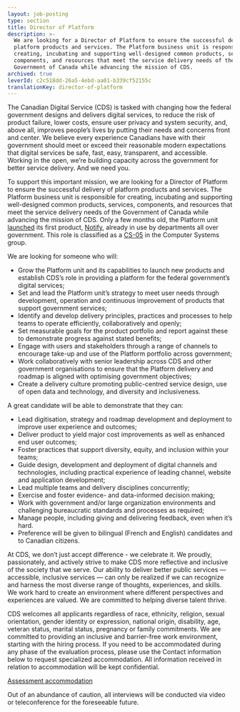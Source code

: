```yaml
---
layout: job-posting
type: section
title: Director of Platform
description: >-
  We are looking for a Director of Platform to ensure the successful delivery of
  platform products and services. The Platform business unit is responsible for
  creating, incubating and supporting well-designed common products, services,
  components, and resources that meet the service delivery needs of the
  Government of Canada while advancing the mission of CDS.
archived: true
leverId: c2c518dd-26a5-4ebd-aa01-b339cf52155c
translationKey: director-of-platform
---
```

The Canadian Digital Service (CDS) is tasked with changing how the federal government designs and delivers digital services, to reduce the risk of product failure, lower costs, ensure user privacy and system security, and, above all, improves people’s lives by putting their needs and concerns front and center. We believe every experience Canadians have with their government should meet or exceed their reasonable modern expectations that digital services be safe, fast, easy, transparent, and accessible. Working in the open, we’re building capacity across the government for better service delivery. And we need you.

To support this important mission, we are looking for a Director of Platform to ensure the successful delivery of platform products and services. The Platform business unit is responsible for creating, incubating and supporting well-designed common products, services, components, and resources that meet the service delivery needs of the Government of Canada while advancing the mission of CDS. Only a few months old, the Platform unit [launched](https://nationalpost.com/pmn/news-pmn/canada-news-pmn/youve-got-mail-feds-test-new-e-notification-service-to-save-cash-time) its first product, [Notify](https://notification.alpha.canada.ca/), already in use by departments all over government. This role is classified as a [CS-05](https://www.tbs-sct.gc.ca/agreements-conventions/view-visualiser-eng.aspx?id=1#toc12259212260/) in the Computer Systems group.

We are looking for someone who will:

* Grow the Platform unit and its capabilities to launch new products and establish CDS’s role in providing a platform for the federal government’s digital services;
* Set and lead the Platform unit’s strategy to meet user needs through development, operation and continuous improvement of products that support government services;
* Identify and develop delivery principles, practices and processes to help teams to operate efficiently, collaboratively and openly;
* Set measurable goals for the product portfolio and report against these to demonstrate progress against stated benefits;
* Engage with users and stakeholders through a range of channels to encourage take-up and use of the Platform portfolio across government;
* Work collaboratively with senior leadership across CDS and other government organisations to ensure that the Platform delivery and roadmap is aligned with optimising government objectives;
* Create a delivery culture promoting public-centred service design, use of open data and technology, and diversity and inclusiveness.

A great candidate will be able to demonstrate that they can:

* Lead digitisation, strategy and roadmap development and deployment to improve user experience and outcomes;
* Deliver product to yield major cost improvements as well as enhanced end user outcomes;
* Foster practices that support diversity, equity, and inclusion within your teams;
* Guide design, development and deployment of digital channels and technologies, including practical experience of leading channel, website and application development;
* Lead multiple teams and delivery disciplines concurrently;
* Exercise and foster evidence- and data-informed decision making;
* Work with government and/or large organization environments and challenging bureaucratic standards and processes as required;
* Manage people, including giving and delivering feedback, even when it’s hard.
* Preference will be given to bilingual (French and English) candidates and to Canadian citizens.

At CDS, we don’t just accept difference - we celebrate it. We proudly, passionately, and actively strive to make CDS more reflective and inclusive of the society that we serve. Our ability to deliver better public services — accessible, inclusive services — can only be realized if we can recognize and harness the most diverse range of thoughts, experiences, and skills. We work hard to create an environment where different perspectives and experiences are valued. We are committed to helping diverse talent thrive.

CDS welcomes all applicants regardless of race, ethnicity, religion, sexual orientation, gender identity or expression, national origin, disability, age, veteran status, marital status, pregnancy or family commitments.
We are committed to providing an inclusive and barrier-free work environment, starting with the hiring process. If you need to be accommodated during any phase of the evaluation process, please use the Contact information below to request specialized accommodation. All information received in relation to accommodation will be kept confidential.

[Assessment accommodation](https://www.canada.ca/en/public-service-commission/services/assessment-accommodation-page.html)

Out of an abundance of caution, all interviews will be conducted via video or teleconference for the foreseeable future. 